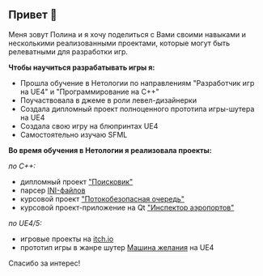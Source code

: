 ## Привет 👋
Меня зовут Полина и я хочу поделиться с Вами своими навыками и несколькими реализованными проектами, которые могут быть релеватными для разработки игр.

<!--
**postpost/postpost** is a ✨ _special_ ✨ repository because its `README.md` (this file) appears on your GitHub profile.


![image](https://github.com/user-attachments/assets/c6f25622-1642-4268-b3a1-9284a88cbf51)

-->
**Чтобы наyчиться разрабатывать игры я:**
- Прошла обучение в Нетологии по направлениям "Разработчик игр на UE4" и "Программирование на С++"
- Поучаствовала в джеме в роли левел-дизайнерки
- Создала дипломный проект полноценного прототипа игры-шутера на UE4 
- Создала свою игру на блюпринтах UE4
- Самостоятельно изучаю SFML

**Во время обучения в Нетологии я реализовала проекты:**

*по С++:*
- дипломный проект ["Поисковик"](https://github.com/postpost/SearchEngine/tree/main/SearchEngine/SearchEngine/HTTPClient)
- парсер [INI-файлов](https://github.com/postpost/IniFilesParserCPP/tree/main/IniFilesParser)
- курсовой проект ["Потокобезопасная очередь"](https://github.com/postpost/CourseWork/tree/main/CourseWork_upd/ThreadSafe_Pool/ThreadSafe_Pool)
- курсовой проект-приложение на Qt ["Инспектор аэропортов"](https://github.com/postpost/QT/tree/main/FINAL_WORK)

*по UE4/5:*
- игровые проекты на [itch.io](https://postpost.itch.io/)
- прототип игры в жанре шутер [Машина желания](https://drive.google.com/drive/folders/1eh5ourTPkqz-roK0Qx96fB3t7mz1AtaC) на UE4

Спасибо за интерес!

